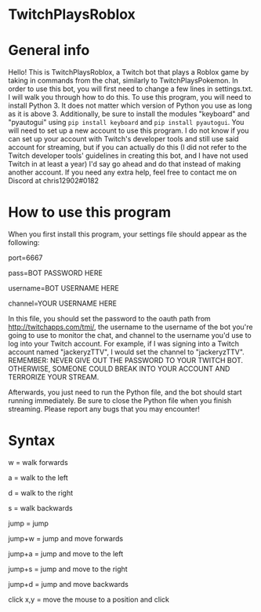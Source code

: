 # TwitchPlaysRoblox

# General info
Hello! This is TwitchPlaysRoblox, a Twitch bot that plays a Roblox game by taking in commands from the chat, similarly to TwitchPlaysPokemon.
In order to use this bot, you will first need to change a few lines in settings.txt. I will walk you through how to do this.
To use this program, you will need to install Python 3. It does not matter which version of Python you use as long as it is above 3. Additionally, be sure to install the modules "keyboard" and "pyautogui" using `pip install keyboard` and `pip install pyautogui`.
You will need to set up a new account to use this program. I do not know if you can set up your account with Twitch's developer tools and still use said account for streaming, but if you can actually do this (I did not refer to the Twitch developer tools' guidelines in creating this bot, and I have not used Twitch in at least a year) I'd say go ahead and do that instead of making another account.
If you need any extra help, feel free to contact me on Discord at chris12902#0182

# How to use this program
When you first install this program, your settings file should appear as the following:

port=6667

pass=BOT PASSWORD HERE

username=BOT USERNAME HERE

channel=YOUR USERNAME HERE

In this file, you should set the password to the oauth path from http://twitchapps.com/tmi/, the username to the username of the bot you're going to use to monitor the chat, and channel to the username you'd use to log into your Twitch account. For example, if I was signing into a Twitch account named "jackeryzTTV", I would set the channel to "jackeryzTTV". REMEMBER: NEVER GIVE OUT THE PASSWORD TO YOUR TWITCH BOT. OTHERWISE, SOMEONE COULD BREAK INTO YOUR ACCOUNT AND TERRORIZE YOUR STREAM.

Afterwards, you just need to run the Python file, and the bot should start running immediately. Be sure to close the Python file when you finish streaming. Please report any bugs that you may encounter!

# Syntax
w = walk forwards

a = walk to the left

d = walk to the right

s = walk backwards

jump = jump

jump+w = jump and move forwards

jump+a = jump and move to the left

jump+s = jump and move to the right

jump+d = jump and move backwards

click x,y = move the mouse to a position and click
